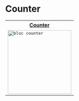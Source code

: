 # Counter

<table>
  <tr>
    <th>
      <a href="" target="_blank">Counter</a>
    </th>
  </tr>
  <tr>
    <td>
       <kbd>
         <img src="https://user-images.githubusercontent.com/12739843/233097039-426d818a-1732-4bf4-ac69-1a849861c892.gif" width="200px" alt="bloc counter"/>
      </kbd>
    </td>
  </tr>
</table>
